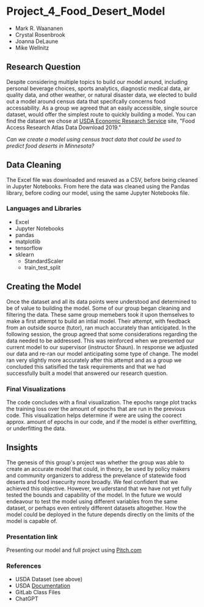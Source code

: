 # Project_4_Food_Desert_Model
+ Mark R. Waananen
+ Crystal Rosenbrook
+ Joanna DeLaune
+ Mike Wellnitz

## Research Question
Despite considering multiple topics to build our model around, including personal beverage choices, sports analytics, diagnostic medical data, air quality data, and other weather, or natural disaster data, we elected to build out a model around census data that specifcally concerns food accessability. As a group we agreed that an easily accessible, single source dataset, would offer the simplest route to quickly building a model. You can find the dataset we chose at [USDA Economic Research Service](https://www.ers.usda.gov/data-products/food-access-research-atlas/download-the-data/) site, "Food Access Research Atlas Data Download 2019."

_Can we create a model using census tract data that could be used to predict food deserts in Minnesota?_

## Data Cleaning
The Excel file was downloaded and resaved as a CSV, before being cleaned in Jupyter Notebooks. From here the data was cleaned using the Pandas library, before coding our model, using the same Jupyter Notebooks file.

### Languages and Libraries
+ Excel
+ Jupyter Notebooks
+ pandas
+ matplotlib
+ tensorflow
+ sklearn
  + StandardScaler
  + train_test_split

## Creating the Model
Once the dataset and all its data points were understood and determined to be of value to building the model. Some of our group began cleaning and filtering the data. These same group memebers took it upon themselves to make a first attempt to build an intial model. Their attempt, with feedback from an outside source (tutor), ran much accurately than anticipated. In the following session, the group agreed that some considerations regarding the data needed to be addressed. This was reinforced when we presented our current model to our supervisor (instructor Shaun). In response we adjusted our data and re-ran our model anticipating some type of change. The model ran very slightly more accurately after this attempt and as a group we concluded this satisified the task requirements and that we had successfully built a model that answered our research question.

### Final Visualizations
The code concludes with a final visualization. The epochs range plot tracks the training loss over the amount of epochs that are run in the previous code. This visualization helps determine if were are using the coorect approx. amount of epochs in our code, and if the model is either overfitting, or underfitting the data.

## Insights
The genesis of this group's project was whether the group was able to create an accurate model that could, in theory, be used by policy makers and community organizers to address the prevelance of statewide food deserts and food insecurity more broadly. We feel confident that we achieved this objective. However, we uderstand that we have not yet fully tested the bounds and capability of the model. In the future we would endeavour to test the model using different variables from the same dataset, or perhaps even entirely different datasets altogether. How the model could be deployed in the future depends directly on the limits of the model is capable of. 

### Presentation link
Presenting our model and full project using [Pitch.com](https://app.pitch.com/app/presentation/ed10af03-1362-4a29-957b-d5733d6bf8e1/fc6269ec-781e-48f8-a2d0-75a37ff92843)

### References
+ USDA Dataset (see above)
+ USDA [Documentation](https://www.ers.usda.gov/data-products/food-access-research-atlas/documentation/)
+ GitLab Class Files
+ ChatGPT 

